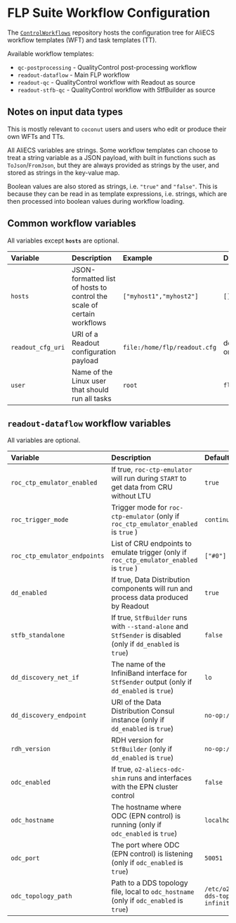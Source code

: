 # FLP Suite Workflow Configuration
The [`ControlWorkflows`](https://github.com/AliceO2Group/ControlWorkflows) repository hosts the configuration tree for AliECS workflow templates (WFT) and task templates (TT).

Available workflow templates:

* `qc-postprocessing` - QualityControl post-processing workflow
* `readout-dataflow` - Main FLP workflow
* `readout-qc` - QualityControl workflow with Readout as source
* `readout-stfb-qc` - QualityControl workflow with StfBuilder as source


## Notes on input data types

This is mostly relevant to `coconut` users and users who edit or produce their own WFTs and TTs.

All AliECS variables are strings. Some workflow templates can choose to treat a string variable as a JSON payload, with built in functions such as `ToJson`/`FromJson`, but they are always provided as strings by the user, and stored as strings in the key-value map.

Boolean values are also stored as strings, i.e. `"true"` and `"false"`. This is because they can be read in as template expressions, i.e. strings, which are then processed into boolean values during workflow loading.

## Common workflow variables

All variables except **`hosts`** are optional.

| Variable | Description | Example | Default |
| :--- | :--- | :--- | :--- |
| `hosts` | JSON-formatted list of hosts to control the scale of certain workflows | `["myhost1","myhost2"]` | `[]` |
| `readout_cfg_uri` | URI of a Readout configuration payload | `file:/home/flp/readout.cfg` | depends on WFT |
| `user` | Name of the Linux user that should run all tasks | `root` | `flp` |


## `readout-dataflow` workflow variables

All variables are optional.

| Variable | Description | Default |
| :--- | :--- | :--- |
| `roc_ctp_emulator_enabled` | If true, `roc-ctp-emulator` will run during `START` to get data from CRU without LTU | `true` |
| `roc_trigger_mode` | Trigger mode for `roc-ctp-emulator` (only if `roc_ctp_emulator_enabled` is `true` ) | `continuous` |
| `roc_ctp_emulator_endpoints` | List of CRU endpoints to emulate trigger (only if `roc_ctp_emulator_enabled` is `true` ) | `["#0"]` |
| `dd_enabled` | If true, Data Distribution components will run and process data produced by Readout | `true` |
| `stfb_standalone` | If true, `StfBuilder` runs with `--stand-alone` and `StfSender` is disabled (only if `dd_enabled` is `true`) | `false` |
| `dd_discovery_net_if` | The name of the InfiniBand interface for `StfSender` output (only if `dd_enabled` is `true`) | `lo` |
| `dd_discovery_endpoint` | URI of the Data Distribution Consul instance (only if `dd_enabled` is `true`) | `no-op://` |
| `rdh_version` | RDH version for `StfBuilder` (only if `dd_enabled` is `true`) | `no-op://` |
| `odc_enabled` | If true, `o2-aliecs-odc-shim` runs and interfaces with the EPN cluster control | `false` |
| `odc_hostname` | The hostname where ODC (EPN control) is running (only if `odc_enabled` is `true`) | `localhost` |
| `odc_port` | The port where ODC (EPN control) is listening (only if `odc_enabled` is `true`) | `50051` |
| `odc_topology_path` | Path to a DDS topology file, local to `odc_hostname` (only if `odc_enabled` is `true`) | `/etc/o2.d/odc/ex-dds-topology-infinite.xml` |
